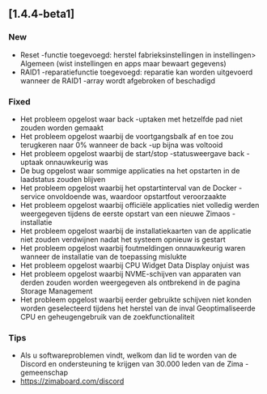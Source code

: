 ## [1.4.4-beta1]
### New
- Reset -functie toegevoegd: herstel fabrieksinstellingen in instellingen> Algemeen (wist instellingen en apps maar bewaart gegevens)
- RAID1 -reparatiefunctie toegevoegd: reparatie kan worden uitgevoerd wanneer de RAID1 -array wordt afgebroken of beschadigd
### Fixed
- Het probleem opgelost waar back -uptaken met hetzelfde pad niet zouden worden gemaakt
- Het probleem opgelost waarbij de voortgangsbalk af en toe zou terugkeren naar 0% wanneer de back -up bijna was voltooid
- Het probleem opgelost waarbij de start/stop -statusweergave back -uptaak ​​onnauwkeurig was
- De bug opgelost waar sommige applicaties na het opstarten in de laadstatus zouden blijven
- Het probleem opgelost waarbij het opstartinterval van de Docker -service onvoldoende was, waardoor opstartfout veroorzaakte
- Het probleem opgelost waarbij officiële applicaties niet volledig werden weergegeven tijdens de eerste opstart van een nieuwe Zimaos -installatie
- Het probleem opgelost waarbij de installatiekaarten van de applicatie niet zouden verdwijnen nadat het systeem opnieuw is gestart
- Het probleem opgelost waarbij foutmeldingen onnauwkeurig waren wanneer de installatie van de toepassing mislukte
- Het probleem opgelost waarbij CPU Widget Data Display onjuist was
- Het probleem opgelost waarbij NVME-schijven van apparaten van derden zouden worden weergegeven als ontbrekend in de pagina Storage Management
- Het probleem opgelost waarbij eerder gebruikte schijven niet konden worden geselecteerd tijdens het herstel van de inval
Geoptimaliseerde CPU en geheugengebruik van de zoekfunctionaliteit
### Tips
- Als u softwareproblemen vindt, welkom dan lid te worden van de Discord en ondersteuning te krijgen van 30.000 leden van de Zima -gemeenschap
- <a href = "https://zimaboard.com/discord" target = "_ blank" style = "color: blauw"> https://zimaboard.com/discord </a>
